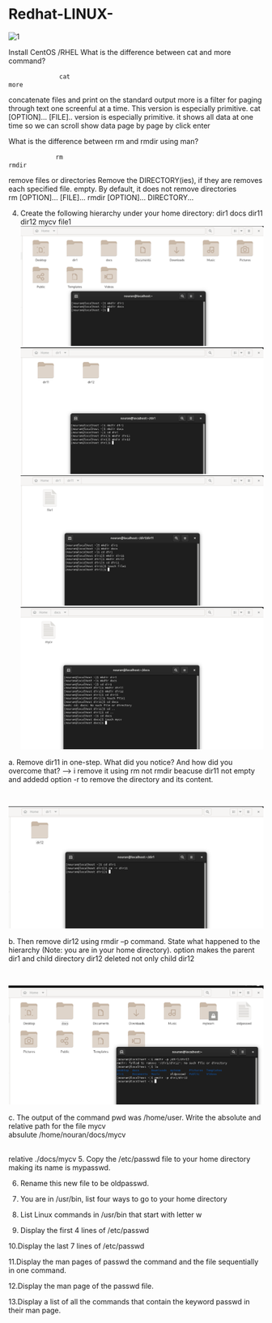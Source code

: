 # Redhat-LINUX-
![1](https://www.redhat.com/themes/custom/rhdc/img/red-hat-social-share.jpg)


Install CentOS /RHEL
What is the difference between cat and more command?

                  cat                                                            more 
concatenate files and print on the standard output                more is a filter for paging through text one screenful at a time.                                                             This version is especially primitive.
cat [OPTION]... [FILE]..                                          version is especially primitive.
it shows all data at one time so we can scroll                    show data page by page by click enter 


What is the difference between rm and rmdir using man?

                 rm                                                              rmdir
remove files or directories                                       Remove the DIRECTORY(ies), if they are removes each specified file.                                                             empty. 
By default, it does not remove directories	                                                                                
rm [OPTION]... [FILE]...                                         rmdir [OPTION]... DIRECTORY...  


4. Create the following hierarchy under your home directory:
dir1 docs
dir11 dir12 mycv
file1
![1](https://github.com/NooranTarek/Redhat-LINUX-/blob/main/q4_pt1.png?raw=true)
![1](https://github.com/NooranTarek/Redhat-LINUX-/blob/main/q4_pt2.png?raw=true)
![1](https://github.com/NooranTarek/Redhat-LINUX-/blob/main/q4_pt3.png?raw=true)
![1](https://github.com/NooranTarek/Redhat-LINUX-/blob/main/q4_pt4.png?raw=true)

a. Remove dir11 in one-step. What did you notice? And how did you overcome that?
--> i remove it using rm not rmdir beacuse dir11 not empty and addedd option -r to remove the directory and its content.
<html></br></html>

![1](https://github.com/NooranTarek/Redhat-LINUX-/blob/main/q4_a.png?raw=true)

b. Then remove dir12 using rmdir –p command. State what happened to the
hierarchy (Note: you are in your home directory).
option makes the parent dir1 and child directory dir12 deleted not only child dir12
<html></br></html> 

![1](https://github.com/NooranTarek/Redhat-LINUX-/blob/main/q4-b.png?raw=true)


c. The output of the command pwd was /home/user. Write the absolute
and relative path for the file mycv <html></br></html> 
absulute   /home/nouran/docs/mycv
<html></br></html> 
relative  ./docs/mycv
5. Copy the /etc/passwd file to your home directory making its name is mypasswd.




6. Rename this new file to be oldpasswd.




7. You are in /usr/bin, list four ways to go to your home directory





8. List Linux commands in /usr/bin that start with letter w





9. Display the first 4 lines of /etc/passwd





10.Display the last 7 lines of /etc/passwd






11.Display the man pages of passwd the command and the file sequentially in one command.





12.Display the man page of the passwd file.






13.Display a list of all the commands that contain the keyword passwd in their man page.






